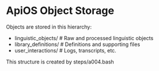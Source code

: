 # ApiOS Object Storage

Objects are stored in this hierarchy:

- linguistic_objects/       # Raw and processed linguistic objects
- library_definitions/      # Definitions and supporting files
- user_interactions/        # Logs, transcripts, etc.

This structure is created by steps/a004.bash
